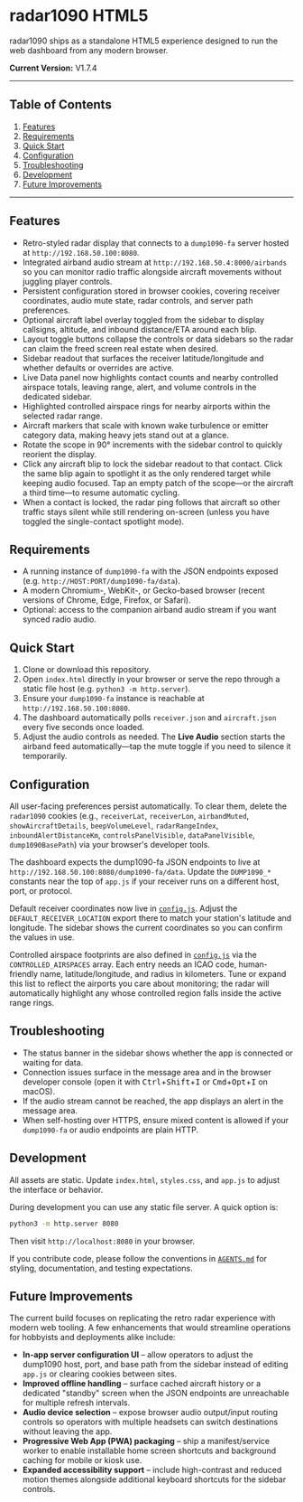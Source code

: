 # radar1090 HTML5

radar1090 ships as a standalone HTML5 experience designed to run the web dashboard
from any modern browser.

**Current Version:** V1.7.4

---

## Table of Contents

1. [Features](#features)
2. [Requirements](#requirements)
3. [Quick Start](#quick-start)
4. [Configuration](#configuration)
5. [Troubleshooting](#troubleshooting)
6. [Development](#development)
7. [Future Improvements](#future-improvements)

---

## Features

- Retro-styled radar display that connects to a `dump1090-fa` server hosted at `http://192.168.50.100:8080`.
- Integrated airband audio stream at `http://192.168.50.4:8000/airbands` so you can
  monitor radio traffic alongside aircraft movements without juggling player controls.
- Persistent configuration stored in browser cookies, covering receiver coordinates, audio mute state, radar controls, and
  server path preferences.
- Optional aircraft label overlay toggled from the sidebar to display callsigns, altitude, and inbound distance/ETA around each blip.
- Layout toggle buttons collapse the controls or data sidebars so the radar can claim the freed screen real estate when desired.
- Sidebar readout that surfaces the receiver latitude/longitude and whether defaults or overrides are active.
- Live Data panel now highlights contact counts and nearby controlled airspace totals, leaving range, alert, and volume controls in the dedicated sidebar.
- Highlighted controlled airspace rings for nearby airports within the selected radar range.
- Aircraft markers that scale with known wake turbulence or emitter category data, making heavy jets stand out at a glance.
- Rotate the scope in 90° increments with the sidebar control to quickly reorient the display.
- Click any aircraft blip to lock the sidebar readout to that contact.
  Click the same blip again to spotlight it as the only rendered target while
  keeping audio focused. Tap an empty patch of the scope—or the aircraft a
  third time—to resume automatic cycling.
- When a contact is locked, the radar ping follows that aircraft so other
  traffic stays silent while still rendering on-screen (unless you have toggled
  the single-contact spotlight mode).

## Requirements

- A running instance of `dump1090-fa` with the JSON endpoints exposed (e.g.
  `http://HOST:PORT/dump1090-fa/data`).
- A modern Chromium-, WebKit-, or Gecko-based browser (recent versions of Chrome, Edge,
  Firefox, or Safari).
- Optional: access to the companion airband audio stream if you want synced radio audio.

## Quick Start

1. Clone or download this repository.
2. Open `index.html` directly in your browser or serve the repo through a static file
   host (e.g. `python3 -m http.server`).
3. Ensure your `dump1090-fa` instance is reachable at `http://192.168.50.100:8080`.
4. The dashboard automatically polls `receiver.json` and `aircraft.json` every five
   seconds once loaded.
5. Adjust the audio controls as needed. The **Live Audio** section starts the airband
   feed automatically—tap the mute toggle if you need to silence it temporarily.

## Configuration

All user-facing preferences persist automatically. To clear them, delete the
`radar1090` cookies (e.g., `receiverLat`, `receiverLon`, `airbandMuted`,
`showAircraftDetails`, `beepVolumeLevel`, `radarRangeIndex`,
`inboundAlertDistanceKm`, `controlsPanelVisible`, `dataPanelVisible`,
`dump1090BasePath`) via your browser's developer tools.

The dashboard expects the dump1090-fa JSON endpoints to live at
`http://192.168.50.100:8080/dump1090-fa/data`. Update the `DUMP1090_*` constants near the
top of `app.js` if your receiver runs on a different host, port, or protocol.

Default receiver coordinates now live in [`config.js`](config.js). Adjust the
`DEFAULT_RECEIVER_LOCATION` export there to match your station's latitude and longitude.
The sidebar shows the current coordinates so you can confirm the values in use.

Controlled airspace footprints are also defined in [`config.js`](config.js) via the
`CONTROLLED_AIRSPACES` array. Each entry needs an ICAO code, human-friendly name,
latitude/longitude, and radius in kilometers. Tune or expand this list to reflect the
airports you care about monitoring; the radar will automatically highlight any whose
controlled region falls inside the active range rings.

## Troubleshooting

- The status banner in the sidebar shows whether the app is connected or waiting for
  data.
- Connection issues surface in the message area and in the browser developer console
  (open it with <kbd>Ctrl</kbd>+<kbd>Shift</kbd>+<kbd>I</kbd> or
  <kbd>Cmd</kbd>+<kbd>Opt</kbd>+<kbd>I</kbd> on macOS).
- If the audio stream cannot be reached, the app displays an alert in the message area.
- When self-hosting over HTTPS, ensure mixed content is allowed if your `dump1090-fa`
  or audio endpoints are plain HTTP.

## Development

All assets are static. Update `index.html`, `styles.css`, and `app.js` to adjust the
interface or behavior.

During development you can use any static file server. A quick option is:

```bash
python3 -m http.server 8080
```

Then visit `http://localhost:8080` in your browser.

If you contribute code, please follow the conventions in [`AGENTS.md`](AGENTS.md) for
styling, documentation, and testing expectations.

## Future Improvements

The current build focuses on replicating the retro radar experience with modern web
tooling. A few enhancements that would streamline operations for hobbyists and
deployments alike include:

- **In-app server configuration UI** – allow operators to adjust the dump1090 host,
  port, and base path from the sidebar instead of editing `app.js` or clearing
  cookies between sites.
- **Improved offline handling** – surface cached aircraft history or a dedicated
  "standby" screen when the JSON endpoints are unreachable for multiple refresh
  intervals.
- **Audio device selection** – expose browser audio output/input routing controls so
  operators with multiple headsets can switch destinations without leaving the app.
- **Progressive Web App (PWA) packaging** – ship a manifest/service worker to enable
  installable home screen shortcuts and background caching for mobile or kiosk use.
- **Expanded accessibility support** – include high-contrast and reduced motion
  themes alongside additional keyboard shortcuts for the sidebar controls.
